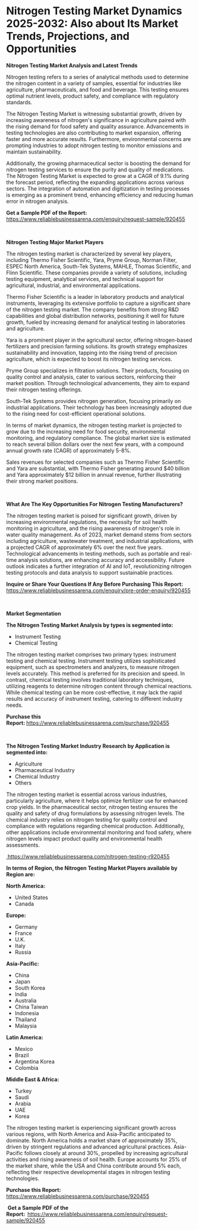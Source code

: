<p><h1>Nitrogen Testing Market Dynamics 2025-2032: Also about Its Market Trends, Projections, and Opportunities</h1></p><p><strong>Nitrogen Testing Market Analysis and Latest Trends</strong></p>
<p><p>Nitrogen testing refers to a series of analytical methods used to determine the nitrogen content in a variety of samples, essential for industries like agriculture, pharmaceuticals, and food and beverage. This testing ensures optimal nutrient levels, product safety, and compliance with regulatory standards.</p><p>The Nitrogen Testing Market is witnessing substantial growth, driven by increasing awareness of nitrogen's significance in agriculture paired with the rising demand for food safety and quality assurance. Advancements in testing technologies are also contributing to market expansion, offering faster and more accurate results. Furthermore, environmental concerns are prompting industries to adopt nitrogen testing to monitor emissions and maintain sustainability.</p><p>Additionally, the growing pharmaceutical sector is boosting the demand for nitrogen testing services to ensure the purity and quality of medications. The Nitrogen Testing Market is expected to grow at a CAGR of 9.1% during the forecast period, reflecting the expanding applications across various sectors. The integration of automation and digitization in testing processes is emerging as a prominent trend, enhancing efficiency and reducing human error in nitrogen analysis.</p></p>
<p><strong>Get a Sample PDF of the Report:&nbsp;</strong> <a href="https://www.reliablebusinessarena.com/enquiry/request-sample/920455?utm_campaign=3088&utm_medium=2&utm_source=Github&utm_content=ia&utm_term=17042025&utm_id=nitrogen-testing">https://www.reliablebusinessarena.com/enquiry/request-sample/920455</a></p>
<p>&nbsp;</p>
<p><strong>Nitrogen Testing Major Market Players</strong></p>
<p><p>The nitrogen testing market is characterized by several key players, including Thermo Fisher Scientific, Yara, Pryme Group, Norman Filter, ESPEC North America, South-Tek Systems, MAHLE, Thomas Scientific, and Flinn Scientific. These companies provide a variety of solutions, including testing equipment, analytical services, and technical support for agricultural, industrial, and environmental applications.</p><p>Thermo Fisher Scientific is a leader in laboratory products and analytical instruments, leveraging its extensive portfolio to capture a significant share of the nitrogen testing market. The company benefits from strong R&D capabilities and global distribution networks, positioning it well for future growth, fueled by increasing demand for analytical testing in laboratories and agriculture.</p><p>Yara is a prominent player in the agricultural sector, offering nitrogen-based fertilizers and precision farming solutions. Its growth strategy emphasizes sustainability and innovation, tapping into the rising trend of precision agriculture, which is expected to boost its nitrogen testing services.</p><p>Pryme Group specializes in filtration solutions. Their products, focusing on quality control and analysis, cater to various sectors, reinforcing their market position. Through technological advancements, they aim to expand their nitrogen testing offerings.</p><p>South-Tek Systems provides nitrogen generation, focusing primarily on industrial applications. Their technology has been increasingly adopted due to the rising need for cost-efficient operational solutions.</p><p>In terms of market dynamics, the nitrogen testing market is projected to grow due to the increasing need for food security, environmental monitoring, and regulatory compliance. The global market size is estimated to reach several billion dollars over the next few years, with a compound annual growth rate (CAGR) of approximately 5-8%.</p><p>Sales revenues for selected companies such as Thermo Fisher Scientific and Yara are substantial, with Thermo Fisher generating around $40 billion and Yara approximately $12 billion in annual revenue, further illustrating their strong market positions.</p></p>
<p>&nbsp;</p>
<p><strong>What Are The Key Opportunities For Nitrogen Testing Manufacturers?</strong></p>
<p><p>The nitrogen testing market is poised for significant growth, driven by increasing environmental regulations, the necessity for soil health monitoring in agriculture, and the rising awareness of nitrogen's role in water quality management. As of 2023, market demand stems from sectors including agriculture, wastewater treatment, and industrial applications, with a projected CAGR of approximately 6% over the next five years. Technological advancements in testing methods, such as portable and real-time analysis solutions, are enhancing accuracy and accessibility. Future outlook indicates a further integration of AI and IoT, revolutionizing nitrogen testing protocols and data analysis to support sustainable practices.</p></p>
<p><strong>Inquire or Share Your Questions If Any Before Purchasing This Report:</strong> <a href="https://www.reliablebusinessarena.com/enquiry/pre-order-enquiry/920455?utm_campaign=3088&utm_medium=2&utm_source=Github&utm_content=ia&utm_term=17042025&utm_id=nitrogen-testing">https://www.reliablebusinessarena.com/enquiry/pre-order-enquiry/920455</a></p>
<p>&nbsp;</p>
<p><strong>Market Segmentation</strong></p>
<p><strong>The Nitrogen Testing Market Analysis by types is segmented into:</strong></p>
<p><ul><li>Instrument Testing</li><li>Chemical Testing</li></ul></p>
<p><p>The nitrogen testing market comprises two primary types: instrument testing and chemical testing. Instrument testing utilizes sophisticated equipment, such as spectrometers and analyzers, to measure nitrogen levels accurately. This method is preferred for its precision and speed. In contrast, chemical testing involves traditional laboratory techniques, utilizing reagents to determine nitrogen content through chemical reactions. While chemical testing can be more cost-effective, it may lack the rapid results and accuracy of instrument testing, catering to different industry needs.</p></p>
<p><strong>Purchase this Report:&nbsp;</strong><a href="https://www.reliablebusinessarena.com/purchase/920455?utm_campaign=3088&utm_medium=2&utm_source=Github&utm_content=ia&utm_term=17042025&utm_id=nitrogen-testing">https://www.reliablebusinessarena.com/purchase/920455</a></p>
<p>&nbsp;</p>
<p><strong>The Nitrogen Testing Market Industry Research by Application is segmented into:</strong></p>
<p><ul><li>Agriculture</li><li>Pharmaceutical Industry</li><li>Chemical Industry</li><li>Others</li></ul></p>
<p><p>The nitrogen testing market is essential across various industries, particularly agriculture, where it helps optimize fertilizer use for enhanced crop yields. In the pharmaceutical sector, nitrogen testing ensures the quality and safety of drug formulations by assessing nitrogen levels. The chemical industry relies on nitrogen testing for quality control and compliance with regulations regarding chemical production. Additionally, other applications include environmental monitoring and food safety, where nitrogen levels impact product quality and environmental health assessments.</p></p>
<p><a href="https://www.reliablebusinessarena.com/nitrogen-testing-r920455?utm_campaign=3088&utm_medium=2&utm_source=Github&utm_content=ia&utm_term=17042025&utm_id=nitrogen-testing">&nbsp;https://www.reliablebusinessarena.com/nitrogen-testing-r920455</a></p>
<p><strong>In terms of Region, the Nitrogen Testing Market Players available by Region are:</strong></p>
<p>
    <p> <strong> North America: </strong>
        <ul>
            <li>United States</li>
            <li>Canada</li>
        </ul>
        </p> 
    <p> <strong> Europe: </strong>
        <ul>
            <li>Germany</li>
            <li>France</li>
            <li>U.K.</li>
            <li>Italy</li>
            <li>Russia</li>
        </ul>
        </p> 
    <p> <strong> Asia-Pacific: </strong>
        <ul>
            <li>China</li>
            <li>Japan</li>
            <li>South Korea</li>
            <li>India</li>
            <li>Australia</li>
            <li>China Taiwan</li>
            <li>Indonesia</li>
            <li>Thailand</li>
            <li>Malaysia</li>
        </ul>
        </p> 
    <p> <strong> Latin America: </strong>
        <ul>
            <li>Mexico</li>
            <li>Brazil</li>
            <li>Argentina Korea</li>
            <li>Colombia</li>
        </ul>
        </p> 
    <p> <strong> Middle East & Africa: </strong>
        <ul>
            <li>Turkey</li>
            <li>Saudi</li>
            <li>Arabia</li>
            <li>UAE</li>
            <li>Korea</li>
        </ul>
    </p>
    </p>
<p><p>The nitrogen testing market is experiencing significant growth across various regions, with North America and Asia-Pacific anticipated to dominate. North America holds a market share of approximately 35%, driven by stringent regulations and advanced agricultural practices. Asia-Pacific follows closely at around 30%, propelled by increasing agricultural activities and rising awareness of soil health. Europe accounts for 25% of the market share, while the USA and China contribute around 5% each, reflecting their respective developmental stages in nitrogen testing technologies.</p></p>
<p><strong>Purchase this Report: </strong><a href="https://www.reliablebusinessarena.com/purchase/920455?utm_campaign=3088&utm_medium=2&utm_source=Github&utm_content=ia&utm_term=17042025&utm_id=nitrogen-testing">https://www.reliablebusinessarena.com/purchase/920455</a></p>
<p>&nbsp;<strong>Get a Sample PDF of the Report:&nbsp;&nbsp;</strong><a href="https://www.reliablebusinessarena.com/enquiry/request-sample/920455?utm_campaign=3088&utm_medium=2&utm_source=Github&utm_content=ia&utm_term=17042025&utm_id=nitrogen-testing">https://www.reliablebusinessarena.com/enquiry/request-sample/920455</a></p>
<p><strong></strong></p>
<p><p></p><p></p><p></p></p>